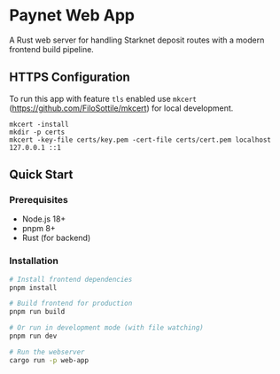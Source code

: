# Paynet Web App

A Rust web server for handling Starknet deposit routes with a modern frontend build pipeline.

## HTTPS Configuration

To run this app with feature `tls` enabled use `mkcert` (https://github.com/FiloSottile/mkcert) for local development.

```shell
mkcert -install
mkdir -p certs
mkcert -key-file certs/key.pem -cert-file certs/cert.pem localhost 127.0.0.1 ::1
```

## Quick Start

### Prerequisites

- Node.js 18+ 
- pnpm 8+
- Rust (for backend)

### Installation

```bash
# Install frontend dependencies
pnpm install

# Build frontend for production
pnpm run build

# Or run in development mode (with file watching)
pnpm run dev

# Run the webserver
cargo run -p web-app
```